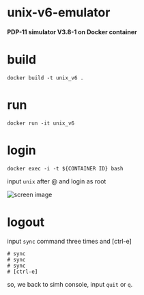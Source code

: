 # unix-v6-emulator

#### PDP-11 simulator V3.8-1 on Docker container

# build
```
docker build -t unix_v6 .
```

# run
```
docker run -it unix_v6
```

# login
```
docker exec -i -t ${CONTAINER ID} bash 
```

input `unix` after @ and login as root  

![screen image](https://github.com/shiruco/unix-v6-emulator/blob/main/screen.png)  

# logout
input `sync` command three times and [ctrl-e]

```
# sync
# sync
# sync
# [ctrl-e]
```

so, we back to simh console, input `quit` or `q`.

